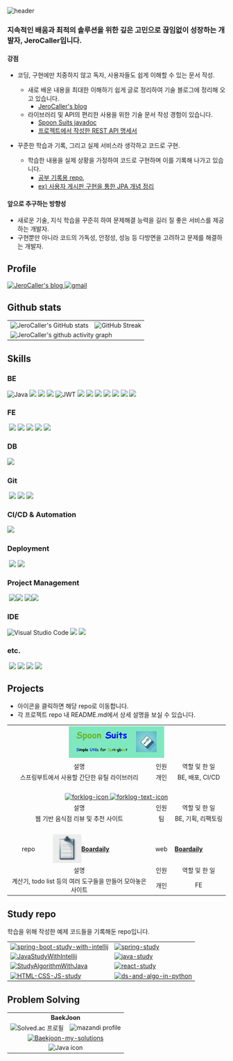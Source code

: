 ![header](https://capsule-render.vercel.app/api?type=waving&color=timeAuto&height=200&section=header&text=JeroCaller's%20Github&fontSize=70&animation=scaleIn&fontAlignY=40)

### 지속적인 배움과 최적의 솔루션을 위한 깊은 고민으로 끊임없이 성장하는 개발자, JeroCaller입니다. 

#### 강점
- 코딩, 구현에만 치중하지 않고 독자, 사용자들도 쉽게 이해할 수 있는 문서 작성.   
  - 새로 배운 내용을 최대한 이해하기 쉽게 글로 정리하여 기술 블로그에 정리해 오고 있습니다. 
    - [JeroCaller's blog](https://jerocaller.github.io/)
  - 라이브러리 및 API의 편리한 사용을 위한 기술 문서 작성 경험이 있습니다. 
    - [Spoon Suits javadoc](https://github.com/JeroCaller/Spoon-Suits?tab=readme-ov-file#%EC%A0%95%EB%B3%B4---info)
    - [프로젝트에서 작성한 REST API 명세서](https://github.com/JeroCaller/forklog-backend/wiki/%EC%82%B0%EC%B6%9C%EB%AC%BC#api-%EC%A0%95%EC%9D%98%EC%84%9C)

- 꾸준한 학습과 기록, 그리고 실제 서비스라 생각하고 코드로 구현.
  - 학습한 내용을 실제 상황을 가정하여 코드로 구현하며 이를 기록해 나가고 있습니다. 
    - [공부 기록용 repo](#study-repo), 
    - [ex) 사용자 게시판 구현을 통한 JPA 개념 정리](https://jerocaller.github.io/spring/Spring-Data-Jpa/)

#### 앞으로 추구하는 방향성
- 새로운 기술, 지식 학습을 꾸준히 하여 문제해결 능력을 길러 질 좋은 서비스를 제공하는 개발자.
- 구현뿐만 아니라 코드의 가독성, 안정성, 성능 등 다방면을 고려하고 문제를 해결하는 개발자.

## Profile

<a href="https://jerocaller.github.io/">
  <img alt="JeroCaller's blog" src="https://img.shields.io/badge/JeroCaller's blog-181717?style=flat&logo=github&logoColor=white" />
</a>
<a href="mailto:j69m17@gmail.com">
  <img alt="gmail" src="https://img.shields.io/badge/j69m17@gmail.com-EA4335?style=flat&logo=gmail&logoColor=white" />
</a>

## Github stats

<table align="center">
  <tr>
    <td>
      <img alt="JeroCaller's GitHub stats" src="https://github-readme-stats.vercel.app/api?username=JeroCaller&count_private=true&show_icons=true&theme=tokyonight" />
    </td>
    <td>
      <img alt="GitHub Streak" src="https://streak-stats.demolab.com?user=JeroCaller&theme=dark&locale=ko" />
    </td>
  </tr>
  <tr>
    <td colspan="2">
      <img alt="JeroCaller's github activity graph" src="https://github-readme-activity-graph.vercel.app/graph?username=JeroCaller&theme=react" />
    </td>
  </tr>
</table>

## Skills

### BE

![Java](https://img.shields.io/badge/java-%23ED8B00.svg?style=for-the-badge&logo=openjdk&logoColor=white)
<img src="https://img.shields.io/badge/springboot-6DB33F?style=for-the-badge&logo=springboot&logoColor=white">
<img src="https://img.shields.io/badge/spring data jpa-6DB33F?style=for-the-badge&logoColor=white">
<img src="https://img.shields.io/badge/spring security-6DB33F?style=for-the-badge&logo=springsecurity&logoColor=white">
![JWT](https://img.shields.io/badge/JWT-black?style=for-the-badge&logo=JSON%20web%20tokens)
<img src="https://img.shields.io/badge/springboot test-6DB33F?style=for-the-badge&logoColor=white">
<img src="https://img.shields.io/badge/junit5-25A162?style=for-the-badge&logo=junit5&logoColor=white">
<img src="https://img.shields.io/badge/selenium-43B02A?style=for-the-badge&logo=selenium&logoColor=white">
<img src="https://img.shields.io/badge/spring cloud open feign-6DB33F?style=for-the-badge" />
<img src="https://img.shields.io/badge/spring oauth2 client-6DB33F?style=for-the-badge" />
<img src="https://img.shields.io/badge/gradle-02303A?style=for-the-badge&logo=gradle&logoColor=white">
<img src="https://img.shields.io/badge/swagger-85EA2D?style=for-the-badge&logo=swagger&logoColor=FAF9EE" />

### FE

![]()
<img src="https://img.shields.io/badge/react-61DAFB?style=for-the-badge&logo=react&logoColor=white"/>
<img src="https://img.shields.io/badge/redux-764ABC?style=for-the-badge&logo=redux&logoColor=white"/>
<img src="https://img.shields.io/badge/html5-E34F26?style=for-the-badge&logo=html5&logoColor=white"/>
<img src="https://img.shields.io/badge/css3-663399?style=for-the-badge&logo=css&logoColor=white"/>
<img src="https://img.shields.io/badge/javascript-F7DF1E?style=for-the-badge&logo=javascript&logoColor=white" />

### DB

<img src="https://img.shields.io/badge/mariadb-003545?style=for-the-badge&logo=mariadb&logoColor=white"/>

### Git

![]()
<img src="https://img.shields.io/badge/git-F05032?style=for-the-badge&logo=git&logoColor=white"/>
<img src="https://img.shields.io/badge/github-181717?style=for-the-badge&logo=github&logoColor=white"/>
<img src="https://img.shields.io/badge/sourcetree-0052CC?style=for-the-badge&logo=sourcetree&logoColor=white"/>

### CI/CD & Automation

<img src="https://img.shields.io/badge/github actions-2088FF?style=for-the-badge&logo=githubactions&logoColor=white">

### Deployment

![]()
<img src="https://img.shields.io/badge/jitpack-000000?style=for-the-badge&logo=jitpack&logoColor=white">
<img src="https://img.shields.io/badge/github pages-222222?style=for-the-badge&logo=githubpages&logoColor=white">

### Project Management

![]()
<img src="https://img.shields.io/badge/project-%23121011?style=for-the-badge"><img src="https://img.shields.io/badge/github projects-181717?style=for-the-badge&logo=github&logoColor=white">
<img src="https://img.shields.io/badge/issue tracker-%23121011?style=for-the-badge"><img src="https://img.shields.io/badge/github issues-181717?style=for-the-badge&logo=github&logoColor=white">

### IDE

![Visual Studio Code](https://img.shields.io/badge/Visual%20Studio%20Code-0078d7.svg?style=for-the-badge&logo=visual-studio-code&logoColor=white)
<img src="https://img.shields.io/badge/intellij-000000?style=for-the-badge&logo=intellijidea">
<img src="https://img.shields.io/badge/eclipse ide-2C2255?style=for-the-badge&logo=eclipseide&logoColor=white" /> 

### etc.

![]()
<img src="https://img.shields.io/badge/Python-3776AB?style=for-the-badge&logo=python&logoColor=white">
<img src="https://img.shields.io/badge/gemini cli-8E75B2?style=for-the-badge&logo=googlegemini&logoColor=white" />
<img src="https://img.shields.io/badge/notion-000000?style=for-the-badge&logo=notion&logoColor=white" />
<img src="https://img.shields.io/badge/Slack-4A154B?style=for-the-badge&logo=slack&logoColor=white" />

## Projects

- 아이콘을 클릭하면 해당 repo로 이동합니다. 
- 각 프로젝트 repo 내 README.md에서 상세 설명을 보실 수 있습니다.

<table align="center">
  <tr>
    <td align="center" colspan="4">
      <a href="https://github.com/JeroCaller/Spoon-Suits">
        <img alt="Spoon-Suits" src="https://github.com/JeroCaller/Spoon-Suits/blob/main/docs-resources/spoon-suits-icon.png" width="45%" />
      </a>
    </td>
  </tr>
  <tr>
    <td align="center" colspan="2">설명</td>
    <td align="center">인원</td>
    <td align="center">역할 및 한 일</td>
  </tr>
  <tr>
    <td align="center" colspan="2">스프링부트에서 사용할 간단한 유틸 라이브러리</td>
    <td align="center">개인</td>
    <td align="center">BE, 배포, CI/CD</td>
  </tr>
  <tr><td colspan="4"><br/></td></tr>
  <tr>
    <td align="center" colspan="4">
      <a href="https://github.com/JeroCaller/forklog-backend">
        <div align="center">
          <img width="15%" alt="forklog-icon" src="https://github.com/JeroCaller/forklog-backend/blob/main/src/main/resources/static/logo02.png" />
          <img width="25%" alt="forklog-text-icon" src="https://github.com/JeroCaller/forklog-backend/blob/main/src/main/resources/static/textlogo.png" />
        </div>
      </a>
    </td>
  </tr>
  <tr>
    <td align="center" colspan="2">설명</td>
    <td align="center">인원</td>
    <td align="center">역할 및 한 일</td>
  </tr>
  <tr>
    <td align="center" colspan="2">웹 기반 음식점 리뷰 및 추천 사이트</td>
    <td align="center">팀</td>
    <td align="center">BE, 기획, 리팩토링</td>
  </tr>
  <tr><td colspan="4"><br/></td></tr>
  <tr>
    <td align="center">repo</td>
    <td align="center">
      <a href="https://github.com/JeroCaller/boardaily/tree/without-using-api">
        <div style="display:flex;align-items:center;">
          <img width="30%" alt="boardaily" src="https://github.com/JeroCaller/boardaily/blob/without-using-api/images/favicon/favicon-32x32.png" /><br/>
          <strong>Boardaily</strong>
        </div>
      </a>
    </td>
    <td align="center">web</td>
    <td>
      <a href="https://jerocaller.github.io/boardaily/"><strong>Boardaily</strong></a>
    </td>
  </tr>
  <tr>
    <td align="center" colspan="2">설명</td>
    <td align="center">인원</td>
    <td align="center">역할 및 한 일</td>
  </tr>
  <tr>
    <td align="center" colspan="2">계산기, todo list 등의 여러 도구들을 만들어 모아놓은 사이트</td>
    <td align="center">개인</td>
    <td align="center">FE</td>
  </tr>
</table>

## Study repo

학습을 위해 작성한 예제 코드들을 기록해둔 repo입니다. 

<table align="center">
  <tr>
    <td>
      <a href="https://github.com/JeroCaller/spring-boot-study-with-intellij">
        <img alt="spring-boot-study-with-intellij" src="https://github-readme-stats.vercel.app/api/pin/?username=JeroCaller&repo=spring-boot-study-with-intellij" />
      </a>
    </td>
    <td>
      <a href="https://github.com/JeroCaller/spring-study">
        <img alt="spring-study" src="https://github-readme-stats.vercel.app/api/pin/?username=JeroCaller&repo=spring-study" />
      </a>
    </td>
  </tr>
  <tr>
    <td>
      <a href="https://github.com/JeroCaller/JavaStudyWithIntellij">
        <img alt="JavaStudyWithIntellij" src="https://github-readme-stats.vercel.app/api/pin/?username=JeroCaller&repo=JavaStudyWithIntellij" />
      </a>
    </td>
    <td>
      <a href="https://github.com/JeroCaller/java-study">
        <img alt="java-study" src="https://github-readme-stats.vercel.app/api/pin/?username=JeroCaller&repo=java-study" />
      </a>
    </td>
  </tr>
  <tr>
    <td>
      <a href="https://github.com/JeroCaller/StudyAlgorithmWithJava">
        <img width="100%" alt="StudyAlgorithmWithJava" src="https://github-readme-stats.vercel.app/api/pin/?username=JeroCaller&repo=StudyAlgorithmWithJava" />
      </a>
    </td>
    <td>
      <a href="https://github.com/JeroCaller/react-study">
        <img alt="react-study" src="https://github-readme-stats.vercel.app/api/pin/?username=JeroCaller&repo=react-study" />
      </a>
    </td>
  </tr>
  <tr>
    <td>
      <a href="https://github.com/JeroCaller/HTML-CSS-JS-study">
        <img alt="HTML-CSS-JS-study" src="https://github-readme-stats.vercel.app/api/pin/?username=JeroCaller&repo=HTML-CSS-JS-study" />
      </a>
    </td>
    <td>
      <a href="https://github.com/JeroCaller/ds-and-algo-in-python">
        <img alt="ds-and-algo-in-python" src="https://github-readme-stats.vercel.app/api/pin/?username=JeroCaller&repo=ds-and-algo-in-python" />
      </a>
    </td>
  </tr>
</table>

## Problem Solving

<table align="center">
  <tr>
    <td colspan="2">
      <div align="center"><strong>BaekJoon</strong></div>
    </td>
  </tr>
  <tr>
    <td>
      <img alt="Solved.ac 프로필" src="http://mazassumnida.wtf/api/v2/generate_badge?boj=jerocaller" />
    </td>
    <td>
      <img alt="mazandi profile" src="http://mazandi.herokuapp.com/api?handle=jerocaller&theme=cold" />
    </td>
  </tr>
  <tr>
    <td colspan="2">
      <div align="center">
        <a href="https://github.com/JeroCaller/Baekjoon-my-solutions">
          <img alt="Baekjoon-my-solutions" src="https://github-readme-stats.vercel.app/api/pin/?username=JeroCaller&repo=Baekjoon-my-solutions" />
        </a>
      </div>
    </td>
  </tr>
  <tr>
    <td colspan="2">
      <div align="center">
        <img alt="Java icon" src="https://img.shields.io/badge/java-%23ED8B00.svg?style=for-the-badge&logo=openjdk&logoColor=white" />
      </div>
    </td>
  </tr>
</table>

